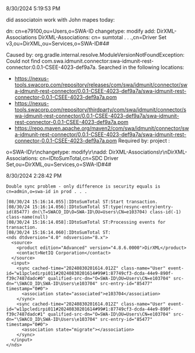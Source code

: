 8/30/2024 5:19:53 PM

did associatoin work with John mapes today:



dn: cn=e79100,ou=Users,o=SWA-ID
changetype: modify
add: DirXML-Associations
DirXML-Associations: cn=   sumtotal . . .,cn=Driver Set v3,ou=DirXML,ou=Services,o=SWA-ID#4#



Caused by: org.gradle.internal.resolve.ModuleVersionNotFoundException: Could not find com.swa.idmunit.connector:swa-idmunit-rest-connector:0.0.1-CSEE-4023-def9a7a.
Searched in the following locations:
  - https://nexus-tools.swacorp.com/repository/releases/com/swa/idmunit/connector/swa-idmunit-rest-connector/0.0.1-CSEE-4023-def9a7a/swa-idmunit-rest-connector-0.0.1-CSEE-4023-def9a7a.pom
  - https://nexus-tools.swacorp.com/repository/thirdparty/com/swa/idmunit/connector/swa-idmunit-rest-connector/0.0.1-CSEE-4023-def9a7a/swa-idmunit-rest-connector-0.0.1-CSEE-4023-def9a7a.pom
  - https://repo.maven.apache.org/maven2/com/swa/idmunit/connector/swa-idmunit-rest-connector/0.0.1-CSEE-4023-def9a7a/swa-idmunit-rest-connector-0.0.1-CSEE-4023-def9a7a.pom
Required by:
    project :




o=SWA-ID\r\nchangetype: modify\r\nadd: DirXML-Associations\r\nDirXML-Associations: cn=IDtoSumTotal,cn=SDC Driver Set,ou=DirXML,ou=Services,o=SWA-ID#4#



8/30/2024 2:28:42 PM
```
Double sync problem - only difference is security equals is cn=admin,o=swa-id in prod . . .

[08/30/24 15:16:14.055]:IDtoSumTotal ST:Start transaction.
[08/30/24 15:16:14.056]:IDtoSumTotal ST:type(resync-entry)entry-id(85477) dn(\T=SWACO_ID\O=SWA-ID\OU=Users\CN=e103704) class-id(-1) class-name(null)
[08/30/24 15:16:14.058]:IDtoSumTotal ST:Processing events for transaction.
[08/30/24 15:16:14.060]:IDtoSumTotal ST:
<nds dtdversion="4.0" ndsversion="8.x">
  <source>
    <product edition="Advanced" version="4.8.6.0000">DirXML</product>
    <contact>NetIQ Corporation</contact>
  </source>
  <input>
    <sync cached-time="20240830201614.012Z" class-name="User" event-id="w11pcledirpi011#20240830201614#99#1:87749cf3-dcda-44e9-890f-f39c7487dadc#0" qualified-src-dn="O=SWA-ID\OU=Users\CN=e103704" src-dn="\SWACO_ID\SWA-ID\Users\e103704" src-entry-id="85477" timestamp="0#0">
      <association state="associated">e103704</association>
    </sync>
    <sync cached-time="20240830201614.012Z" class-name="User" event-id="w11pcledirpi011#20240830201614#99#1:87749cf3-dcda-44e9-890f-f39c7487dadc#1" qualified-src-dn="O=SWA-ID\OU=Users\CN=e103704" src-dn="\SWACO_ID\SWA-ID\Users\e103704" src-entry-id="85477" timestamp="0#0">
      <association state="migrate"></association>
    </sync>
  </input>
</nds>

```
